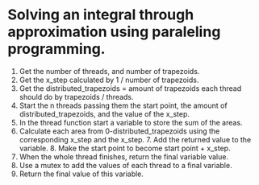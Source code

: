# Solving an integral through approximation using paraleling programming.

1. Get the number of threads, and number of trapezoids.
2. Get the x_step calculated by 1 / number of trapezoids.
3. Get the distributed_trapezoids = amount of trapezoids each thread should do by trapezoids / threads.
4. Start the n threads passing them the start point, the amount of distributed_trapezoids, and the value of the x_step.
5. In the thread function start a variable to store the sum of the areas.
6. Calculate each area from 0-distributed_trapezoids using the corresponding x_step and the x_step.
    7. Add the returned value to the variable.
    8. Make the start point to become start point + x_step.
9. When the whole thread finishes, return the final variable value.
10. Use a mutex to add the values of each thread to a final variable.
11. Return the final value of this variable.